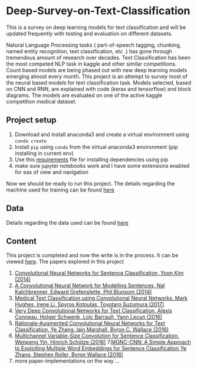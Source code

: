 # Deep-Survey-on-Text-Classification

This is a survey on deep learning models for text classification and will be updated frequently with testing and evaluation on different datasets.


Natural Language Processing tasks ( part-of-speech tagging, chunking, named entity recognition, text classification, etc .) has gone through tremendous amount of research over decades. Text Classification has been the most competed NLP task in kaggle and other similar competitions. Count based models are being phased out with new deep learning models emerging almost every month. This project is an attempt to survey most of the neural based models for text classification task. Models selected, based on CNN and RNN, are explained with code (keras and tensorflow) and block diagrams. The models are evaluated on one of the active kaggle competition medical dataset.


## Project setup

1. Download and install anaconda3 and create a virtual environment using `conda create`
2. Install `pip` using `conda` from the virtual anaconda3 environment (pip installing in current env)
3. Use this [requirements](https://github.com/bicepjai/Deep-Survey-Text-Classification/blob/master/requirements.txt) file for installing dependencies using pip
4. make sure jupyter notebooks work and I have some extensions enabled for eas of view and navigation

Now we should be ready to run this project. The details regarding the machine used for training can be found [here](https://bicepjai.github.io/machine-learning/2015/05/25/machine-learning-rig.html)

## Data

Details regarding the data used can be found  [here](https://github.com/bicepjai/Deep-Survey-Text-Classification/blob/master/data_prep/dataset/README.md)

## Content

This project is completed and now the write is in the process. It can be viewed [here](https://docs.google.com/document/d/1zAh2lUjweKR8o5OZkv-48NWMVW_Pvvy5O953A-9KcNM/edit?usp=sharing). The papers explored in this project

1. [Convolutional Neural Networks for Sentence Classification, Yoon Kim (2014)](https://github.com/bicepjai/Deep-Survey-Text-Classification/tree/master/deep_models/paper_1_cnn_sentence_classification)
2. [A Convolutional Neural Network for Modelling Sentences, Nal Kalchbrenner, Edward Grefenstette, Phil Blunsom (2014)](https://github.com/bicepjai/Deep-Survey-Text-Classification/tree/master/deep_models/paper_2_cnn_modelling_sentences)
3. [Medical Text Classification using Convolutional Neural Networks, Mark Hughes, Irene Li, Spyros Kotoulas, Toyotaro Suzumura (2017)](https://github.com/bicepjai/Deep-Survey-Text-Classification/tree/master/deep_models/paper_3_medical_cnn)
4. [Very Deep Convolutional Networks for Text Classification, Alexis Conneau, Holger Schwenk, Loïc Barrault, Yann Lecun (2016)](https://github.com/bicepjai/Deep-Survey-Text-Classification/tree/master/deep_models/paper_4_vdcnn)
5. [Rationale-Augmented Convolutional Neural Networks for Text Classification, Ye Zhang, Iain Marshall, Byron C. Wallace (2016)](https://github.com/bicepjai/Deep-Survey-Text-Classification/tree/master/deep_models/paper_5_racnn)
6. [Multichannel Variable-Size Convolution for Sentence Classification, Wenpeng Yin, Hinrich Schütze (2016)](https://github.com/bicepjai/Deep-Survey-Text-Classification/tree/master/deep_models/paper_6_mvcnn)
7.[MGNC-CNN: A Simple Approach to Exploiting Multiple Word Embeddings for Sentence Classification Ye Zhang, Stephen Roller, Byron Wallace (2016)](https://github.com/bicepjai/Deep-Survey-Text-Classification/tree/master/deep_models/paper_7_mgnccnn)
8. more paper-implementations on the way ...
